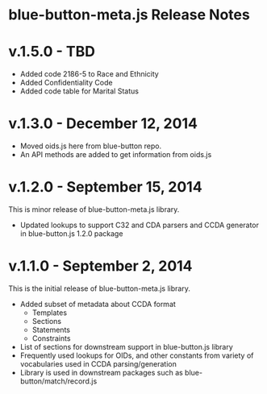 # blue-button-meta.js Release Notes

# v.1.5.0 - TBD
- Added code 2186-5 to Race and Ethnicity
- Added Confidentiality Code
- Added code table for Marital Status

# v.1.3.0 - December 12, 2014
- Moved oids.js here from blue-button repo.
- An API methods are added to get information from oids.js

# v.1.2.0 - September 15, 2014

This is minor release of blue-button-meta.js library.

- Updated lookups to support C32 and CDA parsers and CCDA generator in blue-button.js 1.2.0 package

# v.1.1.0 - September 2, 2014

This is the initial release of blue-button-meta.js library.

- Added subset of metadata about CCDA format
	- Templates
	- Sections
	- Statements
	- Constraints
- List of sections for downstream support in blue-button.js library
- Frequently used lookups for OIDs, and other constants from variety of vocabularies used in CCDA parsing/generation
- Library is used in downstream packages such as blue-button/match/record.js

